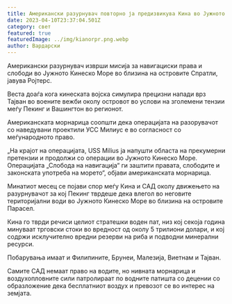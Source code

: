 ```yaml
---
title: Американски разурнувач повторно ја предизвикува Кина во Јужното Кинеско Море
date: 2023-04-10T23:37:04.501Z
category: свет
featured: true
featuredImage: ../img/kianorpr.png.webp
author: Вардарски
---
```


Американски разурнувач изврши мисија за навигациски права и слободи во Јужното Кинеско Море во близина на островите Спратли, јавува Ројтерс.

Веста доаѓа кога кинеската војска симулира прецизни напади врз Тајван во воените вежби околу островот во услови на зголемени тензии меѓу Пекинг и Вашингтон во регионот.

Американската морнарица соопшти дека операцијата на разорувачот со наведувани проектили УСС Милиус е во согласност со меѓународното право.

„На крајот на операцијата, USS Milius ја напушти областа на прекумерни претензии и продолжи со операции во Јужното Кинеско Море. Операцијата „Слобода на навигација“ ги заштити правата, слободите и законската употреба на морето“, објави американската морнарица.

Минатиот месец се појави спор меѓу Кина и САД околу движењето на разурнувачот за кој Пекинг тврдеше дека влегол во неговите територијални води во Јужното Кинеско Море во близина на островите Парасел.

Кина го тврди речиси целиот стратешки воден пат, низ кој секоја година минуваат трговски стоки во вредност од околу 5 трилиони долари, и кој содржи исклучително вредни резерви на риба и подводни минерални ресурси.

Побарувања имаат и Филипините, Брунеи, Малезија, Виетнам и Тајван.

Самите САД немаат право на водите, но нивната морнарица и воздухопловните сили патролираат по водните патишта со децении со образложение дека бесплатниот воздух и превозот се во интерес на земјата.
